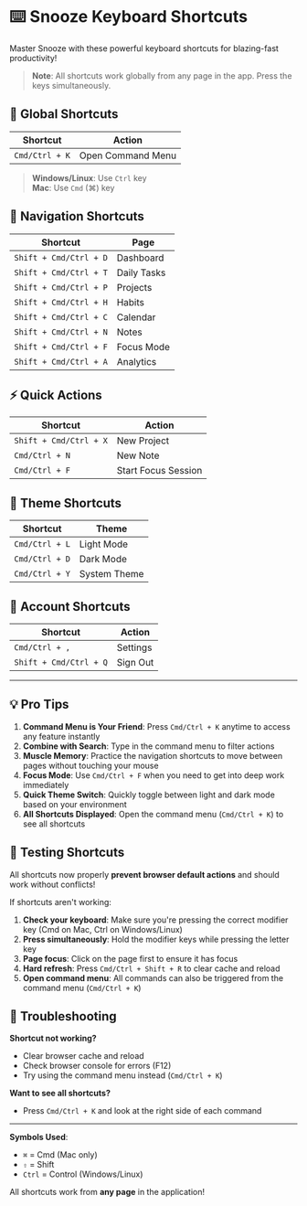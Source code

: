 # ⌨️ Snooze Keyboard Shortcuts

Master Snooze with these powerful keyboard shortcuts for blazing-fast productivity!

> **Note**: All shortcuts work globally from any page in the app. Press the keys simultaneously.

## 🎯 Global Shortcuts

| Shortcut | Action |
|----------|--------|
| `Cmd/Ctrl + K` | Open Command Menu |

> **Windows/Linux**: Use `Ctrl` key  
> **Mac**: Use `Cmd` (⌘) key

## 🧭 Navigation Shortcuts

| Shortcut | Page |
|----------|------|
| `Shift + Cmd/Ctrl + D` | Dashboard |
| `Shift + Cmd/Ctrl + T` | Daily Tasks |
| `Shift + Cmd/Ctrl + P` | Projects |
| `Shift + Cmd/Ctrl + H` | Habits |
| `Shift + Cmd/Ctrl + C` | Calendar |
| `Shift + Cmd/Ctrl + N` | Notes |
| `Shift + Cmd/Ctrl + F` | Focus Mode |
| `Shift + Cmd/Ctrl + A` | Analytics |

## ⚡ Quick Actions

| Shortcut | Action |
|----------|--------|
| `Shift + Cmd/Ctrl + X` | New Project |
| `Cmd/Ctrl + N` | New Note |
| `Cmd/Ctrl + F` | Start Focus Session |

## 🎨 Theme Shortcuts

| Shortcut | Theme |
|----------|-------|
| `Cmd/Ctrl + L` | Light Mode |
| `Cmd/Ctrl + D` | Dark Mode |
| `Cmd/Ctrl + Y` | System Theme |

## 👤 Account Shortcuts

| Shortcut | Action |
|----------|--------|
| `Cmd/Ctrl + ,` | Settings |
| `Shift + Cmd/Ctrl + Q` | Sign Out |

---

## 💡 Pro Tips

1. **Command Menu is Your Friend**: Press `Cmd/Ctrl + K` anytime to access any feature instantly
2. **Combine with Search**: Type in the command menu to filter actions
3. **Muscle Memory**: Practice the navigation shortcuts to move between pages without touching your mouse
4. **Focus Mode**: Use `Cmd/Ctrl + F` when you need to get into deep work immediately
5. **Quick Theme Switch**: Quickly toggle between light and dark mode based on your environment
6. **All Shortcuts Displayed**: Open the command menu (`Cmd/Ctrl + K`) to see all shortcuts

## 🧪 Testing Shortcuts

All shortcuts now properly **prevent browser default actions** and should work without conflicts!

If shortcuts aren't working:

1. **Check your keyboard**: Make sure you're pressing the correct modifier key (Cmd on Mac, Ctrl on Windows/Linux)
2. **Press simultaneously**: Hold the modifier keys while pressing the letter key
3. **Page focus**: Click on the page first to ensure it has focus
4. **Hard refresh**: Press `Cmd/Ctrl + Shift + R` to clear cache and reload
5. **Open command menu**: All commands can also be triggered from the command menu (`Cmd/Ctrl + K`)

## 🐛 Troubleshooting

**Shortcut not working?**
- Clear browser cache and reload
- Check browser console for errors (F12)
- Try using the command menu instead (`Cmd/Ctrl + K`)

**Want to see all shortcuts?**
- Press `Cmd/Ctrl + K` and look at the right side of each command

---

**Symbols Used**:
- `⌘` = Cmd (Mac only)
- `⇧` = Shift
- `Ctrl` = Control (Windows/Linux)

All shortcuts work from **any page** in the application!

